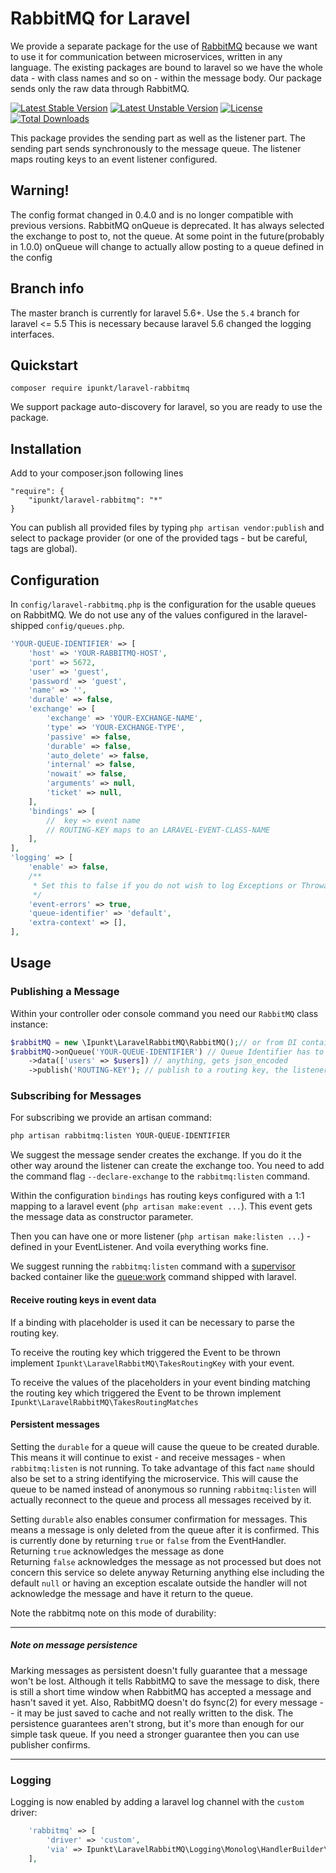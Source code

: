 # RabbitMQ for Laravel

We provide a separate package for the use of [RabbitMQ](https://www.rabbitmq.com) because we want to use it for communication between microservices, written in any language. The existing packages are bound to laravel so we have the whole data - with class names and so on - within the message body. Our package sends only the raw data through RabbitMQ.

[![Latest Stable Version](https://poser.pugx.org/ipunkt/laravel-rabbitmq/v/stable.svg)](https://packagist.org/packages/ipunkt/laravel-rabbitmq) [![Latest Unstable Version](https://poser.pugx.org/ipunkt/laravel-rabbitmq/v/unstable.svg)](https://packagist.org/packages/ipunkt/laravel-rabbitmq) [![License](https://poser.pugx.org/ipunkt/laravel-rabbitmq/license.svg)](https://packagist.org/packages/ipunkt/laravel-rabbitmq) [![Total Downloads](https://poser.pugx.org/ipunkt/laravel-rabbitmq/downloads.svg)](https://packagist.org/packages/ipunkt/laravel-rabbitmq)

This package provides the sending part as well as the listener part. The sending part sends synchronously to the message queue. The listener maps routing keys to an event listener configured.

## Warning!
The config format changed in 0.4.0 and is no longer compatible with previous versions.
RabbitMQ onQueue is deprecated. It has always selected the exchange to post to, not the queue.
At some point in the future(probably in 1.0.0) onQueue will change to actually allow posting to a queue defined in the config

## Branch info
The master branch is currently for laravel 5.6+. Use the `5.4` branch for laravel <= 5.5
This is necessary because laravel 5.6 changed the logging interfaces.

## Quickstart

```
composer require ipunkt/laravel-rabbitmq
```

We support package auto-discovery for laravel, so you are ready to use the package.


## Installation

Add to your composer.json following lines

	"require": {
		"ipunkt/laravel-rabbitmq": "*"
	}

You can publish all provided files by typing `php artisan vendor:publish` and select to package provider (or one of the provided tags - but be careful, tags are global).

## Configuration

In `config/laravel-rabbitmq.php` is the configuration for the usable queues on RabbitMQ. We do not use any of the values configured in the laravel-shipped `config/queues.php`.

```php
'YOUR-QUEUE-IDENTIFIER' => [
	'host' => 'YOUR-RABBITMQ-HOST',
	'port' => 5672,
	'user' => 'guest',
	'password' => 'guest',
	'name' => '',
	'durable' => false,
	'exchange' => [
		'exchange' => 'YOUR-EXCHANGE-NAME',
		'type' => 'YOUR-EXCHANGE-TYPE',
		'passive' => false,
		'durable' => false,
		'auto_delete' => false,
		'internal' => false,
		'nowait' => false,
		'arguments' => null,
		'ticket' => null,
	],
	'bindings' => [
		//  key => event name
		// ROUTING-KEY maps to an LARAVEL-EVENT-CLASS-NAME
	],
],
'logging' => [
	'enable' => false,
	/**
	 * Set this to false if you do not wish to log Exceptions or Throwables from `rabbitmq:listen`
	 */
	'event-errors' => true,
	'queue-identifier' => 'default',
	'extra-context' => [],
],
```

## Usage

### Publishing a Message

Within your controller oder console command you need our `RabbitMQ` class instance:

```php
$rabbitMQ = new \Ipunkt\LaravelRabbitMQ\RabbitMQ();// or from DI container
$rabbitMQ->onQueue('YOUR-QUEUE-IDENTIFIER') // Queue Identifier has to be configured within the laravel-rabbitmq.php
	->data(['users' => $users]) // anything, gets json_encoded
	->publish('ROUTING-KEY'); // publish to a routing key, the listener is subscribed to
```

### Subscribing for Messages

For subscribing we provide an artisan command:

```bash
php artisan rabbitmq:listen YOUR-QUEUE-IDENTIFIER
```

We suggest the message sender creates the exchange. If you do it the other way around the listener can create the exchange too. You need to add the command flag `--declare-exchange` to the `rabbitmq:listen` command.

Within the configuration `bindings` has routing keys configured with a 1:1 mapping to a laravel event (`php artisan make:event ...`). This event gets the message data as constructor parameter.

Then you can have one or more listener (`php artisan make:listen ...`) - defined in your EventListener. And voila everything works fine.

We suggest running the `rabbitmq:listen` command with a [supervisor](https://laravel.com/docs/5.5/queues#supervisor-configuration) backed container like the [queue:work](https://laravel.com/docs/5.5/queues#running-the-queue-worker) command shipped with laravel.


#### Receive routing keys in event data
If a binding with placeholder is used it can be necessary to parse the routing key.

To receive the routing key which triggered the Event to be thrown implement `Ipunkt\LaravelRabbitMQ\TakesRoutingKey` 
with your event.

To receive the values of the placeholders in your event binding matching the routing key which triggered the Event to be
thrown implement `Ipunkt\LaravelRabbitMQ\TakesRoutingMatches`

#### Persistent messages
Setting the `durable` for a queue will cause the queue to be created durable. This means it will continue to exist - and
 receive messages - when `rabbitmq:listen` is not running.
To take advantage of this fact `name` should also be set to a string identifying the microservice. This will cause the
queue to be named instead of anonymous so running `rabbitmq:listen` will actually reconnect to the queue and process all
messages received by it.

Setting `durable` also enables consumer confirmation for messages.
This means a message is only deleted from the queue after it is confirmed. This is currently done by returning `true` or
`false` from the EventHandler.
Returning `true` acknowledges the message as done  
Returning `false` acknowledges the message as not processed but does not concern this service so delete anyway
Returning anything else including the default `null` or having an exception escalate outside the handler will not acknowledge
the message and have it return to the queue.

Note the rabbitmq note on this mode of durability:

---

##### Note on message persistence

Marking messages as persistent doesn't fully guarantee that a message won't be lost. Although it tells RabbitMQ to save the message to disk, there is still a short time window when RabbitMQ has accepted a message and hasn't saved it yet. Also, RabbitMQ doesn't do fsync(2) for every message -- it may be just saved to cache and not really written to the disk. The persistence guarantees aren't strong, but it's more than enough for our simple task queue. If you need a stronger guarantee then you can use publisher confirms.

---

### Logging
Logging is now enabled by adding a laravel log channel with the `custom` driver:

```php
    'rabbitmq' => [
        'driver' => 'custom',
        'via' => Ipunkt\LaravelRabbitMQ\Logging\Monolog\HandlerBuilder\CreateRabbitmqLogger::class,
    ],
```